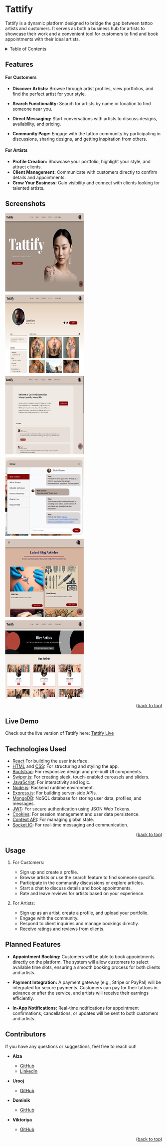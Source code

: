 # Tattify

<a id="tattify-top"></a>

Tattify is a dynamic platform designed to bridge the gap between tattoo artists and customers. It serves as both a business hub for artists to showcase their work and a convenient tool for customers to find and book appointments with their ideal artists.

<details>
  <summary>Table of Contents</summary>
  <ol>
    <li><a href="#about-the-project">Features</a></li>
    <li><a href="#screenshot">Screenshot</a></li>
    <li><a href="#live">Live Demo</a></li>
    <li><a href="#technology">Technologies Used</a></li> 
    <li><a href="#usage">Usage</a></li>
    <li><a href="#planned-features">Planned Features</a></li>
    <li><a href="#contributors">Contributors</a></li>
  </ol>
</details>

## Features

<a id="about-the-project"></a>

#### For Customers

- **Discover Artists:** Browse through artist profiles, view portfolios, and find the perfect artist for your style.

- **Search Functionality:** Search for artists by name or location to find someone near you.
- **Direct Messaging:** Start conversations with artists to discuss designs, availability, and pricing.
- **Community Page:** Engage with the tattoo community by participating in
  discussions, sharing designs, and getting inspiration from others.

#### For Artists

- **Profile Creation:** Showcase your portfolio, highlight your style, and attract clients.
- **Client Management:** Communicate with customers directly to confirm details and appointments.
- **Grow Your Business:** Gain visibility and connect with clients looking for talented artists.

<a id="screenshot"></a>

## Screenshots

<div style="display: flex; flex-wrap: wrap; gap: 10px;">
  <img src="./screenshots/homepage.png" alt="Screenshot 1" style="width: 50%; height: 250px">
  <img src="./screenshots/profile.png" alt="Screenshot 2" style="width: 50%;height: 250px">
  <img src="./screenshots/community.png" alt="Screenshot 3" style="width: 50%;height: 250px">
  <img src="./screenshots/chat.png" alt="Screenshot 4" style="width: 50%;height: 250px">
  <img src="./screenshots/article.png" alt="Screenshot 5" style="width: 50%;height: 250px">
  <img src="./screenshots/artists.png" alt="Screenshot 6" style="width: 50%;height: 250px">
</div>
<p align="right">(<a href="#tattify-top">back to top</a>)</p>

<a id="live"></a>

## Live Demo

Check out the live version of Tattify here: [Tattify Live](https://tattify-1.onrender.com/)

<a id="technology"></a>

## Technologies Used

- [React](https://reactjs.org/) For building the user interface.
- [HTML](https://developer.mozilla.org/en-US/docs/Web/HTML) and [CSS](https://developer.mozilla.org/en-US/docs/Web/CSS): For structuring and styling the app.
- [Bootstrap](https://getbootstrap.com/): For responsive design and pre-built UI components.
- [Swiper.js](https://swiperjs.com/): For creating sleek, touch-enabled carousels and sliders.
- [JavaScript](https://developer.mozilla.org/en-US/docs/Web/JavaScript): For interactivity and logic.
- [Node.js](https://nodejs.org/): Backend runtime environment.
- [Express.js](https://expressjs.com/): For building server-side APIs.
- [MongoDB](https://www.mongodb.com/): NoSQL database for storing user data, profiles, and messages.
- [JWT](https://jwt.io/): For secure authentication using JSON Web Tokens.
- [Cookies](https://developer.mozilla.org/en-US/docs/Web/HTTP/Cookies): For session management and user data persistence.
- [Context API](): For managing global state.
- [Socket.IO](https://socket.io/): For real-time messaging and communication.

<p align="right">(<a href="#tattify-top">back to top</a>)</p>

<a id="usage"></a>

## Usage

1. For Customers:

   - Sign up and create a profile.
   - Browse artists or use the search feature to find someone specific.
   - Participate in the community discussions or explore articles.
   - Start a chat to discuss details and book appointments.
   - Rate and leave reviews for artists based on your experience.

2. For Artists:

   - Sign up as an artist, create a profile, and upload your portfolio.
   - Engage with the community.
   - Respond to client inquiries and manage bookings directly.
   - Receive ratings and reviews from clients.

<a id="planned-features"></a>

## Planned Features

- **Appointment Booking:**
  Customers will be able to book appointments directly on the platform. The system will allow customers to select available time slots, ensuring a smooth booking process for both clients and artists.

- **Payment Integration:**
  A payment gateway (e.g., Stripe or PayPal) will be integrated for secure payments. Customers can pay for their tattoos in advance or after the service, and artists will receive their earnings efficiently.

- **In-App Notifications:**
  Real-time notifications for appointment confirmations, cancellations, or updates will be sent to both customers and artists.

<a id="contributors"></a>

## Contributors

If you have any questions or suggestions, feel free to reach out!

- **Aiza**

  - [GitHub](https://github.com/AizStein)
  - [LinkedIn](https://www.linkedin.com/in/aiza-s-400319313)

- **Urooj**

  - [GitHub](https://github.com/UroojSharif)

- **Dominik**

  - [GitHub](https://github.com/Domszilu)

- **Viktoriya**
  - [GitHub](https://github.com/Viktoriya2024)

<p align="right">(<a href="#tattify-top">back to top</a>)</p>
